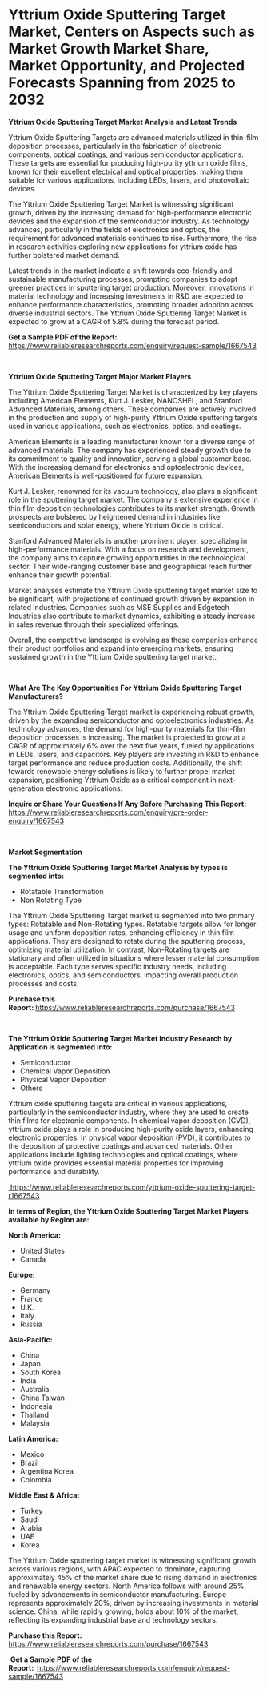 <p><h1>Yttrium Oxide Sputtering Target Market, Centers on Aspects such as Market Growth Market Share, Market Opportunity, and Projected Forecasts Spanning from 2025 to 2032</h1></p><p><strong>Yttrium Oxide Sputtering Target Market Analysis and Latest Trends</strong></p>
<p><p>Yttrium Oxide Sputtering Targets are advanced materials utilized in thin-film deposition processes, particularly in the fabrication of electronic components, optical coatings, and various semiconductor applications. These targets are essential for producing high-purity yttrium oxide films, known for their excellent electrical and optical properties, making them suitable for various applications, including LEDs, lasers, and photovoltaic devices.</p><p>The Yttrium Oxide Sputtering Target Market is witnessing significant growth, driven by the increasing demand for high-performance electronic devices and the expansion of the semiconductor industry. As technology advances, particularly in the fields of electronics and optics, the requirement for advanced materials continues to rise. Furthermore, the rise in research activities exploring new applications for yttrium oxide has further bolstered market demand.</p><p>Latest trends in the market indicate a shift towards eco-friendly and sustainable manufacturing processes, prompting companies to adopt greener practices in sputtering target production. Moreover, innovations in material technology and increasing investments in R&D are expected to enhance performance characteristics, promoting broader adoption across diverse industrial sectors. The Yttrium Oxide Sputtering Target Market is expected to grow at a CAGR of 5.8% during the forecast period.</p></p>
<p><strong>Get a Sample PDF of the Report:&nbsp;</strong> <a href="https://www.reliableresearchreports.com/enquiry/request-sample/1667543?utm_campaign=2321&utm_medium=2&utm_source=Github&utm_content=ia&utm_term=18042025&utm_id=yttrium-oxide-sputtering-target">https://www.reliableresearchreports.com/enquiry/request-sample/1667543</a></p>
<p>&nbsp;</p>
<p><strong>Yttrium Oxide Sputtering Target Major Market Players</strong></p>
<p><p>The Yttrium Oxide Sputtering Target Market is characterized by key players including American Elements, Kurt J. Lesker, NANOSHEL, and Stanford Advanced Materials, among others. These companies are actively involved in the production and supply of high-purity Yttrium Oxide sputtering targets used in various applications, such as electronics, optics, and coatings.</p><p>American Elements is a leading manufacturer known for a diverse range of advanced materials. The company has experienced steady growth due to its commitment to quality and innovation, serving a global customer base. With the increasing demand for electronics and optoelectronic devices, American Elements is well-positioned for future expansion.</p><p>Kurt J. Lesker, renowned for its vacuum technology, also plays a significant role in the sputtering target market. The company's extensive experience in thin film deposition technologies contributes to its market strength. Growth prospects are bolstered by heightened demand in industries like semiconductors and solar energy, where Yttrium Oxide is critical.</p><p>Stanford Advanced Materials is another prominent player, specializing in high-performance materials. With a focus on research and development, the company aims to capture growing opportunities in the technological sector. Their wide-ranging customer base and geographical reach further enhance their growth potential.</p><p>Market analyses estimate the Yttrium Oxide sputtering target market size to be significant, with projections of continued growth driven by expansion in related industries. Companies such as MSE Supplies and Edgetech Industries also contribute to market dynamics, exhibiting a steady increase in sales revenue through their specialized offerings.</p><p>Overall, the competitive landscape is evolving as these companies enhance their product portfolios and expand into emerging markets, ensuring sustained growth in the Yttrium Oxide sputtering target market.</p></p>
<p>&nbsp;</p>
<p><strong>What Are The Key Opportunities For Yttrium Oxide Sputtering Target Manufacturers?</strong></p>
<p><p>The Yttrium Oxide Sputtering Target market is experiencing robust growth, driven by the expanding semiconductor and optoelectronics industries. As technology advances, the demand for high-purity materials for thin-film deposition processes is increasing. The market is projected to grow at a CAGR of approximately 6% over the next five years, fueled by applications in LEDs, lasers, and capacitors. Key players are investing in R&D to enhance target performance and reduce production costs. Additionally, the shift towards renewable energy solutions is likely to further propel market expansion, positioning Yttrium Oxide as a critical component in next-generation electronic applications.</p></p>
<p><strong>Inquire or Share Your Questions If Any Before Purchasing This Report:</strong> <a href="https://www.reliableresearchreports.com/enquiry/pre-order-enquiry/1667543?utm_campaign=2321&utm_medium=2&utm_source=Github&utm_content=ia&utm_term=18042025&utm_id=yttrium-oxide-sputtering-target">https://www.reliableresearchreports.com/enquiry/pre-order-enquiry/1667543</a></p>
<p>&nbsp;</p>
<p><strong>Market Segmentation</strong></p>
<p><strong>The Yttrium Oxide Sputtering Target Market Analysis by types is segmented into:</strong></p>
<p><ul><li>Rotatable Transformation</li><li>Non Rotating Type</li></ul></p>
<p><p>The Yttrium Oxide Sputtering Target market is segmented into two primary types: Rotatable and Non-Rotating types. Rotatable targets allow for longer usage and uniform deposition rates, enhancing efficiency in thin film applications. They are designed to rotate during the sputtering process, optimizing material utilization. In contrast, Non-Rotating targets are stationary and often utilized in situations where lesser material consumption is acceptable. Each type serves specific industry needs, including electronics, optics, and semiconductors, impacting overall production processes and costs.</p></p>
<p><strong>Purchase this Report:&nbsp;</strong><a href="https://www.reliableresearchreports.com/purchase/1667543?utm_campaign=2321&utm_medium=2&utm_source=Github&utm_content=ia&utm_term=18042025&utm_id=yttrium-oxide-sputtering-target">https://www.reliableresearchreports.com/purchase/1667543</a></p>
<p>&nbsp;</p>
<p><strong>The Yttrium Oxide Sputtering Target Market Industry Research by Application is segmented into:</strong></p>
<p><ul><li>Semiconductor</li><li>Chemical Vapor Deposition</li><li>Physical Vapor Deposition</li><li>Others</li></ul></p>
<p><p>Yttrium oxide sputtering targets are critical in various applications, particularly in the semiconductor industry, where they are used to create thin films for electronic components. In chemical vapor deposition (CVD), yttrium oxide plays a role in producing high-purity oxide layers, enhancing electronic properties. In physical vapor deposition (PVD), it contributes to the deposition of protective coatings and advanced materials. Other applications include lighting technologies and optical coatings, where yttrium oxide provides essential material properties for improving performance and durability.</p></p>
<p><a href="https://www.reliableresearchreports.com/yttrium-oxide-sputtering-target-r1667543?utm_campaign=2321&utm_medium=2&utm_source=Github&utm_content=ia&utm_term=18042025&utm_id=yttrium-oxide-sputtering-target">&nbsp;https://www.reliableresearchreports.com/yttrium-oxide-sputtering-target-r1667543</a></p>
<p><strong>In terms of Region, the Yttrium Oxide Sputtering Target Market Players available by Region are:</strong></p>
<p>
    <p> <strong> North America: </strong>
        <ul>
            <li>United States</li>
            <li>Canada</li>
        </ul>
        </p> 
    <p> <strong> Europe: </strong>
        <ul>
            <li>Germany</li>
            <li>France</li>
            <li>U.K.</li>
            <li>Italy</li>
            <li>Russia</li>
        </ul>
        </p> 
    <p> <strong> Asia-Pacific: </strong>
        <ul>
            <li>China</li>
            <li>Japan</li>
            <li>South Korea</li>
            <li>India</li>
            <li>Australia</li>
            <li>China Taiwan</li>
            <li>Indonesia</li>
            <li>Thailand</li>
            <li>Malaysia</li>
        </ul>
        </p> 
    <p> <strong> Latin America: </strong>
        <ul>
            <li>Mexico</li>
            <li>Brazil</li>
            <li>Argentina Korea</li>
            <li>Colombia</li>
        </ul>
        </p> 
    <p> <strong> Middle East & Africa: </strong>
        <ul>
            <li>Turkey</li>
            <li>Saudi</li>
            <li>Arabia</li>
            <li>UAE</li>
            <li>Korea</li>
        </ul>
    </p>
    </p>
<p><p>The Yttrium Oxide sputtering target market is witnessing significant growth across various regions, with APAC expected to dominate, capturing approximately 45% of the market share due to rising demand in electronics and renewable energy sectors. North America follows with around 25%, fueled by advancements in semiconductor manufacturing. Europe represents approximately 20%, driven by increasing investments in material science. China, while rapidly growing, holds about 10% of the market, reflecting its expanding industrial base and technology sectors.</p></p>
<p><strong>Purchase this Report: </strong><a href="https://www.reliableresearchreports.com/purchase/1667543?utm_campaign=2321&utm_medium=2&utm_source=Github&utm_content=ia&utm_term=18042025&utm_id=yttrium-oxide-sputtering-target">https://www.reliableresearchreports.com/purchase/1667543</a></p>
<p>&nbsp;<strong>Get a Sample PDF of the Report:&nbsp;&nbsp;</strong><a href="https://www.reliableresearchreports.com/enquiry/request-sample/1667543?utm_campaign=2321&utm_medium=2&utm_source=Github&utm_content=ia&utm_term=18042025&utm_id=yttrium-oxide-sputtering-target">https://www.reliableresearchreports.com/enquiry/request-sample/1667543</a></p>
<p><strong></strong></p>
<p><p></p><p></p><p></p></p>